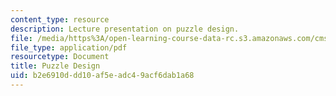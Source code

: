```yaml
---
content_type: resource
description: Lecture presentation on puzzle design.
file: /media/https%3A/open-learning-course-data-rc.s3.amazonaws.com/cms-608-game-design-spring-2008/b2e6910ddd10af5eadc49acf6dab1a68_MITCMS_608s08_lec30.pdf
file_type: application/pdf
resourcetype: Document
title: Puzzle Design
uid: b2e6910d-dd10-af5e-adc4-9acf6dab1a68
---
```

